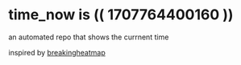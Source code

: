 # time_now is (( 1707764400160 ))

an automated repo that shows the currnent time

inspired by [breakingheatmap](https://github.com/breakingheatmap/breakingheatmap)
